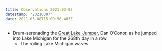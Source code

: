 ```yaml
---
title: Observations 2021-03-07
datestamp: "20210307"
date: 2021-03-08T15:09:58.483Z
---
```

- Drum-serenading the [Great Lake Jumper](https://www.instagram.com/p/CMIqUCQBlho/), Dan O’Conor, as he jumped into Lake Michigan for the 268th day in a row.
	- The roiling Lake Michigan waves.